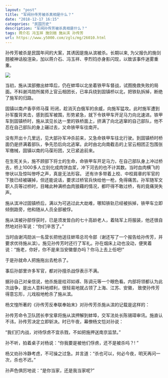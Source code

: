 ```yaml
---
layout: "post"
title: "军阀孙传芳被杀真相是什么？"
date: "2018-12-17 16:15"
categories: "民国历史"
description: "军阀孙传芳被杀真相是什么？"
tags: 蒋介石 冯玉祥 施剑翘 施从滨 孙传芳
url: https://www.y5000.com/zgls/mg/26010.html
---
```






孙传芳被杀是民国年间的大案，其诱因是施从滨被杀。长期以来, 为父报仇的施剑翘被神话般渲染，加以蒋介石、冯玉祥、李烈钧亦身影闪现，以致该事件迷雾重重。

![](https://img.y5000.com/uploads/allimg/171017/13-1G01GI334M5.jpg)

当初，施从滨部撤出蚌埠后，仍在蚌埠以北坐着铁甲车督战，试图挽救失败的局面。不料谢鸿勋所属师上官云相团长，已率兵绕到固镇桥以北，把铁轨拆掉，断绝了施军的归路。

固镇以南卢香亭师马葆
珩闭，趁消灭白俄军的余威，向施军猛攻。此时施军遭到孙军腹背夹击，感到孤军被围，形势紧急，就下令铁甲车开足马力向北速进。铁甲车到固镇桥时，施从滨见长达一里的铁桥面上，挤满了向北逃窜的自己部队，他不忍在自己部队的身上碾过去，又命铁甲车往南开。

没有开出十几里远，见大部孙军冲杀前来，又急命铁甲车往北行驶。到固镇桥时桥面仍是挤满着部队，争先恐后向北逃窜。此时由北向南截击的上官云相团正包围张军缴械，固镇以南的马葆珩团，又已紧追前来。

在生死关头，施不顾部下将士的生命，命铁甲车开足马力，在自己部队身上冲过桥去，桥上1000多人立刻化成肉饼血浆，冲下河去的也不计其数。当时血肉横飞的惨状以及惊叫惨呼之声，真是无法形容。
还有许多带着上校、中校肩章的军官的下肢已经被碾掉，但还能说话，要求过桥官兵快给他一枪，免得痛苦。孙军随军文职人员等过桥时，目睹此种满桥血肉狼藉的情况，都吓得不敢过桥，有的竟痛哭失声。

施从滨冲过固镇桥后，满以为可逃过此大劫难，哪知铁轨已经被拆掉，铁甲车立即倾倒路旁，他和随从人员全部被俘。

施从滨被孙部俘获时，已是须发皆白的七十高龄老人，着陆军上将服装，他还很自然地对孙军说：“你们辛苦了。”

当时由谢鸿勋派一名营长把他送往蚌埠总司令部（谢还写了一个报告给孙传芳，并要求优待施从滨）。施见孙传芳时还行了军礼。孙在烟床上动也没动，便笑着说：“施老，你好，你不是来当安徽督办吗？你马上去上任吧!”

于是孙就命人把施拖出去枪杀了。

事后孙部里许多军官，都对孙擅杀战俘表示不满。

据孙自己对亲信说，他杀施是给邓如琢、陈调元等一个眼色看。内部将领都认为此次战争，是出人意料地顺利，很轻易地就占领了上海、江苏、安徽，
致使孙传芳得意忘形，儿戏般地枪杀了施从滨。

杨文惶所著的《孙传芳反奉联奉始末》对孙传芳杀施从滨的记载是这样的：

孙传芳命令卫队团长李宝章将施从滨押解到蚌埠，交军法处长陈锡璋审讯。施直认不讳，孙传芳决定立即斩决。时已午夜，幕僚杨文恺对孙说：

“我们打内战，对待俘虏不宜杀戮，不如把施押送南京监禁。”

孙不听，拍着桌子对杨说：“你我要是被他们俘虏，还不是被杀吗？! ”

杨又劝孙冷静考虑，不可操之过急。并言道：“杀也可以，何必今夜，明天再问一次，杀也不迟。”

孙声色俱厉地说：“是你当家，还是我当家呢?”
